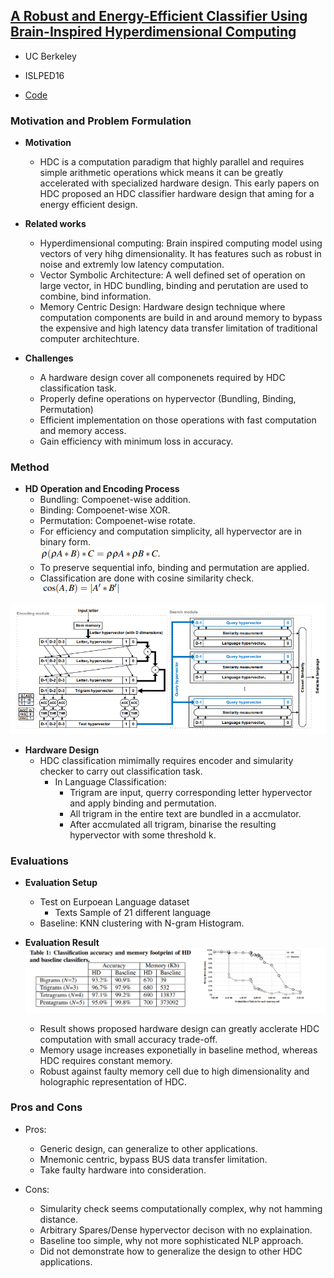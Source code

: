 ## [A Robust and Energy-Efficient Classifier Using Brain-Inspired Hyperdimensional Computing](https://iis-people.ee.ethz.ch/~arahimi/papers/ISLPED16.pdf)

* UC Berkeley

* ISLPED16

* [Code](https://github.com/abbas-rahimi/HDC-Language-Recognition)


### Motivation and Problem Formulation

* **Motivation**
  * HDC is a computation paradigm that highly parallel and requires simple arithmetic operations whick means it can be greatly accelerated with specialized hardware design. This early papers on HDC proposed an HDC classifier hardware design that aming for a energy efficient design.

* **Related works**
    * Hyperdimensional computing: Brain inspired computing model using vectors of very hihg dimensionality. It has features such as robust in noise and extremly low latency computation.
    * Vector Symbolic Architecture: A well defined set of operation on large vector, in HDC bundling, binding and perutation are used to combine, bind information.
    * Memory Centric Design: Hardware design technique where computation components are build in and around memory to bypass the expensive and high latency data transfer limitation of traditional computer architechture.

* **Challenges**
    * A hardware design cover all componenets required by HDC classification task.
    * Properly define operations on hypervector (Bundling, Binding, Permutation)
    * Efficient implementation on those operations with fast computation and memory access.
    * Gain efficiency with minimum loss in accuracy.

### Method

* **HD Operation and Encoding Process**
  * Bundling: Compoenet-wise addition.
  * Binding: Compoenet-wise XOR.
  * Permutation: Compoenet-wise rotate.
  * For efficiency and computation simplicity, all hypervector are in binary form. \
    ![Encoding](.\Encoding.PNG)
  * To preserve sequential info, binding and permutation are applied.
  * Classification are done with cosine similarity check. \
    ![Similarity](.\Similarity.PNG)

![Overall_Design](.\System_Design.PNG)
* **Hardware Design**
  * HDC classification mimimally requires encoder and simularity checker to carry out classification task.
    * In Language Classification:
      * Trigram are input, querry corresponding letter hypervector and apply binding and permutation.
      * All trigram in the entire text are bundled in a accmulator.
      * After accmulated all trigram, binarise the resulting hypervector with some threshold k.


### Evaluations

* **Evaluation Setup**
  * Test on Eurpoean Language dataset
    * Texts Sample of 21 different language
  * Baseline: KNN clustering with N-gram Histogram.



* **Evaluation Result**
  ![Result](.\result.PNG)
  * Result shows proposed hardware design can greatly acclerate HDC computation with small accuracy trade-off.
  * Memory usage increases exponetially in baseline method, whereas HDC requires constant memory.
  * Robust against faulty memory cell due to high dimensionality and holographic representation of HDC.


### Pros and Cons

* Pros:
  * Generic design, can generalize to other applications.
  * Mnemonic centric, bypass BUS data transfer limitation.
  * Take faulty hardware into consideration.


* Cons:
  * Simularity check seems computationally complex, why not hamming distance.
  * Arbitrary Spares/Dense hypervector decison with no explaination.
  * Baseline too simple, why not more sophisticated NLP approach.
  * Did not demonstrate how to generalize the design to other HDC applications.










































